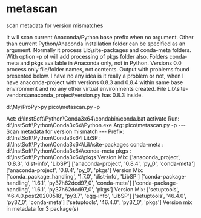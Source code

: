 # metascan
scan metadata for version mismatches

It will scan current Anaconda/Python base prefix when no argument.
Other than current Python/Anaconda installation folder can be specified as an argument.
Normally it process Lib\site-packages and conda-meta folders.
With option -p ot will add processing of pkgs folder also.
Folders conda-meta and pkgs available in Anaconda only, not in Python.
Versions 0.0 process only file/folder names, not contents.
Output with problems found presented below.
I have no any idea is it really a problem or not, when I have anaconda-project with versions 0.8.3 and 0.8.4 within same base environment and no any other virtual environments created. File  Lib\site-vendors\anaconda_project\version.py has 0.8.3 inside.  

d:\My\ProPy>py pico\metascan.py -p

Act: d:\InstSoft\Python\Conda3x64\condabin\conda.bat activate
Run: d:\InstSoft\Python\Conda3x64\Python.exe
Arg: pico\metascan.py -p
 --- Scan metadata for version mismatch ---
Prefix: d:\InstSoft\Python\Conda3x64
LibSP : d:\InstSoft\Python\Conda3x64\Lib\site-packages
conda-meta : d:\InstSoft\Python\Conda3x64\conda-meta
pkgs  : d:\InstSoft\Python\Conda3x64\pkgs
Version Mix:
  ['anaconda_project', '0.8.3', 'dist-info', 'LibSP']
  ['anaconda-project', '0.8.4', 'py_0', 'conda-meta']
  ['anaconda-project', '0.8.4', 'py_0', 'pkgs']
Version Mix:
  ['conda_package_handling', '1.7.0', 'dist-info', 'LibSP']
  ['conda-package-handling', '1.6.1', 'py37h62dcd97_0', 'conda-meta']
  ['conda-package-handling', '1.6.1', 'py37h62dcd97_0', 'pkgs']
Version Mix:
  ['setuptools', '46.4.0.post20200518', 'py3.7', 'egg-info', 'LibSP']
  ['setuptools', '46.4.0', 'py37_0', 'conda-meta']
  ['setuptools', '46.4.0', 'py37_0', 'pkgs']
Version mix in metadata for 3 package(s)
